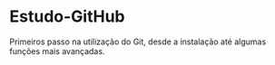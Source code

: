 # Estudo-GitHub
Primeiros passo na utilização do Git, desde a instalação até algumas funções mais avançadas.
